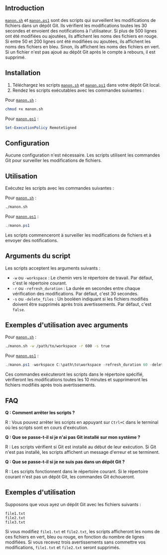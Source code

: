 ## Introduction

[`manon.sh`](command:_github.copilot.openSymbolInFile?%5B%22manon.sh%22%2C%22manon.sh%22%5D "manon.sh") et [`manon.ps1`](command:_github.copilot.openSymbolInFile?%5B%22manon.ps1%22%2C%22manon.ps1%22%5D "manon.ps1") sont des scripts qui surveillent les modifications de fichiers dans un dépôt Git. Ils vérifient les modifications toutes les 30 secondes et envoient des notifications à l'utilisateur. Si plus de 500 lignes ont été modifiées ou ajoutées, ils affichent les noms des fichiers en rouge. Si entre 50 et 200 lignes ont été modifiées ou ajoutées, ils affichent les noms des fichiers en bleu. Sinon, ils affichent les noms des fichiers en vert. Si un fichier n'est pas ajoué au dépôt Git après le compte à rebours, il est supprimé.

## Installation

1. Téléchargez les scripts [`manon.sh`](command:_github.copilot.openSymbolInFile?%5B%22manon.sh%22%2C%22manon.sh%22%5D "manon.sh") et [`manon.ps1`](command:_github.copilot.openSymbolInFile?%5B%22manon.ps1%22%2C%22manon.ps1%22%5D "manon.ps1") dans votre dépôt Git local.
2. Rendez les scripts exécutables avec les commandes suivantes :

Pour [`manon.sh`](command:_github.copilot.openRelativePath?%5B%22manon.sh%22%5D "manon.sh") :
```sh
chmod +x manon.sh
```

Pour [`manon.ps1`](command:_github.copilot.openRelativePath?%5B%22manon.ps1%22%5D "manon.ps1") :
```powershell
Set-ExecutionPolicy RemoteSigned
```

## Configuration

Aucune configuration n'est nécessaire. Les scripts utilisent les commandes Git pour surveiller les modifications de fichiers.

## Utilisation

Exécutez les scripts avec les commandes suivantes :

Pour [`manon.sh`](command:_github.copilot.openRelativePath?%5B%22manon.sh%22%5D "manon.sh") :
```sh
./manon.sh
```

Pour [`manon.ps1`](command:_github.copilot.openRelativePath?%5B%22manon.ps1%22%5D "manon.ps1") :
```powershell
./manon.ps1
```

Les scripts commenceront à surveiller les modifications de fichiers et à envoyer des notifications.

## Arguments du script

Les scripts acceptent les arguments suivants :

- `-w` ou `-workspace` : Le chemin vers le répertoire de travail. Par défaut, c'est le répertoire courant.
- `-r` ou `-refresh_duration` : La durée en secondes entre chaque vérification des modifications. Par défaut, c'est 30 secondes.
- `-s` ou `-delete_files` : Un booléen indiquant si les fichiers modifiés doivent être supprimés après trois avertissements. Par défaut, c'est `false`.

## Exemples d'utilisation avec arguments

Pour [`manon.sh`](command:_github.copilot.openRelativePath?%5B%22manon.sh%22%5D "manon.sh") :

```sh
./manon.sh -w /path/to/workspace -r 600 -s true
```

Pour [`manon.ps1`](command:_github.copilot.openRelativePath?%5B%22manon.ps1%22%5D "manon.ps1") :

```powershell
./manon.ps1 -workspace C:\path\to\workspace -refresh_duration 60 -delete_files $true
```

Ces commandes exécuteront les scripts dans le répertoire spécifié, vérifieront les modifications toutes les 10 minutes et supprimeront les fichiers modifiés après trois avertissements.

## FAQ

**Q : Comment arrêter les scripts ?**

R : Vous pouvez arrêter les scripts en appuyant sur `Ctrl+C` dans le terminal où les scripts sont en cours d'exécution.

**Q : Que se passe-t-il si je n'ai pas Git installé sur mon système ?**

R : Les scripts vérifient si Git est installé au début de leur exécution. Si Git n'est pas installé, les scripts affichent un message d'erreur et se terminent.

**Q : Que se passe-t-il si je ne suis pas dans un dépôt Git ?**

R : Les scripts fonctionnent dans le répertoire courant. Si le répertoire courant n'est pas un dépôt Git, les commandes Git échoueront.

## Exemples d'utilisation

Supposons que vous ayez un dépôt Git avec les fichiers suivants :
```
file1.txt
file2.txt
file3.txt
```
Si vous modifiez `file1.txt` et `file2.txt`, les scripts afficheront les noms de ces fichiers en vert, bleu ou rouge, en fonction du nombre de lignes modifiées. Si vous recevez trois avertissements sans commettre vos modifications, `file1.txt` et `file2.txt` seront supprimés.